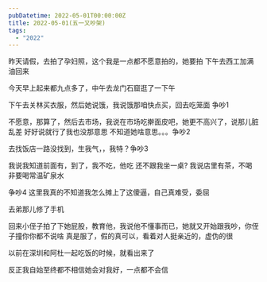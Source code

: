 ```yaml
---
pubDatetime: 2022-05-01T00:00:00Z
title: 2022-05-01(五一又吵架)
tags:
  - "2022"
---
```


昨天请假，去拍了孕妇照，这个我是一点都不愿意拍的，她要拍
下午去西工加满油回来

今天早上起来都九点多了，中午去龙门石窟逛了一下午

下午去关林买衣服，然后她说饿，我说饿那咱快点买，回去吃笼面 争吵1

不愿意，那算了，然后去市场，我说在市场吃擀面皮吧，她更不高兴了，说那儿脏乱差 好好说就行了我也没那意思 不知道她啥意思。。。争吵2

去找饭店一路没找到，生我气，，我特？争吵3

我说我知道前面有，到了，我不吃，他吃 还不跟我坐一桌? 我说店里有茶，不喝 非要喝常温矿泉水

争吵4 这里我真的不知道我怎么摊上了这傻逼，自己真难受，委屈

去弟那儿修了手机

回来小侄子拍了下她屁股，教育他，我说他不懂事而已，她就又开始跟我吵，你侄子撞你你都不说啥
真是服了，假的真可以，看着对人挺亲近的，虚伪的很

以前在深圳和阿杜一起吃饭的时候，就看出来了

反正我自始至终都不相信她会对我好，一点都不会信
